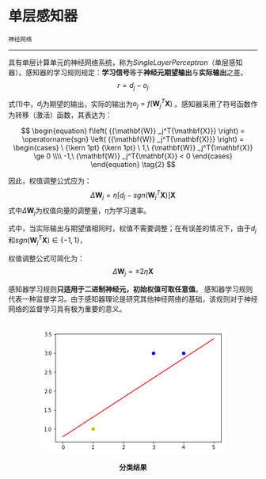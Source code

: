 # 单层感知器

`神经网络`

---

具有单层计算单元的神经网络系统，称为$Single Layer Perceptron$（单层感知器）。感知器的学习规则规定：**学习信号**等于**神经元期望输出**与**实际输出**之差。
$$ r = d _j - o _j\tag{1}$$

式$(1)$中，$d_j$为期望的输出，实际的输出为$o _j=f(\mathbf{W} _j^T\mathbf{X})$ 。感知器采用了符号函数作为转移（激活）函数，其表达为：

$$
\begin{equation}
f\left( {{\mathbf{W}} _j^T{\mathbf{X}}} \right) = \operatorname{sgn} \left( {{\mathbf{W}}  _j^T{\mathbf{X}}} \right) =
\begin{cases}
  \ {\kern 1pt} {\kern 1pt} \ 1,\ {\mathbf{W}} _j^T{\mathbf{X}} \ge 0 \\\\
   -1,\ {\mathbf{W}} _j^T{\mathbf{X}} < 0
\end{cases}
\end{equation} \tag{2}
$$

因此，权值调整公式应为：
$$\Delta\mathbf{W}_j=\eta[d_j-sgn(\mathbf{W}_j^T\mathbf{X})] \mathbf{X}$$
式中$\Delta\mathbf{W}_j$为权值向量的调整量，$\eta$为学习速率。

式中，当实际输出与期望值相同时，权值不需要调整；在有误差的情况下，由于$d_j$和$sgn(\mathbf{W}_j^T\mathbf{X}) \in \{ { - 1,1} \}$，

权值调整公式可简化为：
$$\Delta\mathbf{W}_j=\pm2\eta\mathbf{X}$$

感知器学习规则**只适用于二进制神经元，初始权值可取任意值**。
感知器学习规则代表一种监督学习。由于感知器理论是研究其他神经网络的基础，该规则对于神经网络的监督学习具有极为重要的意义。

<br>
<div align ="center">
<img src = "single_layer.png" alt="分类结果" title="分类结果">
</div>
<p align = "center"><b>分类结果</b></p>
<br>
